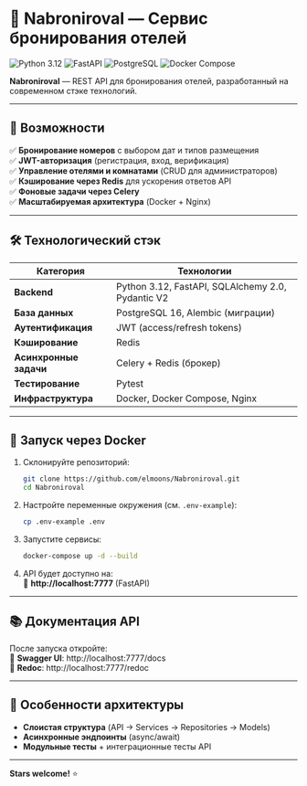 # 🏨 **Nabroniroval** — Сервис бронирования отелей  

<img src="https://img.shields.io/badge/Python-3.12-blue?logo=python" alt="Python 3.12">  
<img src="https://img.shields.io/badge/FastAPI-0.109.0-green?logo=fastapi" alt="FastAPI">  
<img src="https://img.shields.io/badge/PostgreSQL-16.0-blue?logo=postgresql" alt="PostgreSQL">  
<img src="https://img.shields.io/badge/Docker-Compose-orange?logo=docker" alt="Docker Compose">  

**Nabroniroval** — REST API для бронирования отелей, разработанный на современном стэке технологий.  

---

## 🚀 **Возможности**  
✅ **Бронирование номеров** с выбором дат и типов размещения  
✅ **JWT-авторизация** (регистрация, вход, верификация)  
✅ **Управление отелями и комнатами** (CRUD для администраторов)  
✅ **Кэширование через Redis** для ускорения ответов API  
✅ **Фоновые задачи через Celery**  
✅ **Масштабируемая архитектура** (Docker + Nginx)  

---

## 🛠 **Технологический стэк**  

| Категория       | Технологии                          |
|----------------|-----------------------------------|
| **Backend**    | Python 3.12, FastAPI, SQLAlchemy 2.0, Pydantic V2 |
| **База данных** | PostgreSQL 16, Alembic (миграции) |
| **Аутентификация** | JWT (access/refresh tokens)      |
| **Кэширование**  | Redis                             |
| **Асинхронные задачи** | Celery + Redis (брокер)       |
| **Тестирование**  | Pytest           |
| **Инфраструктура** | Docker, Docker Compose, Nginx    |

---

## 🐳 **Запуск через Docker**  

1. Склонируйте репозиторий:  
   ```bash
   git clone https://github.com/elmoons/Nabroniroval.git
   cd Nabroniroval
   ```

2. Настройте переменные окружения (см. `.env-example`):  
   ```bash
   cp .env-example .env
   ```

3. Запустите сервисы:  
   ```bash
   docker-compose up -d --build
   ```

4. API будет доступно на:  
   🔹 **http://localhost:7777** (FastAPI)  

---

## 📚 **Документация API**  

После запуска откройте:  
🔗 **Swagger UI**: http://localhost:7777/docs  
🔗 **Redoc**: http://localhost:7777/redoc  

---

## 🌟 **Особенности архитектуры**  
- **Слоистая структура** (API → Services → Repositories → Models)  
- **Асинхронные эндпоинты** (async/await)  
- **Модульные тесты** + интеграционные тесты API  

---

**Stars welcome!** ⭐️
